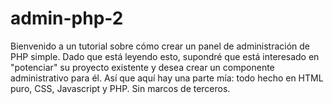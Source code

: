 # admin-php-2
Bienvenido a un tutorial sobre cómo crear un panel de administración de PHP simple. Dado que está leyendo esto, supondré que está interesado en "potenciar" su proyecto existente y desea crear un componente administrativo para él. Así que aquí hay una parte mía: todo hecho en HTML puro, CSS, Javascript y PHP. Sin marcos de terceros.
